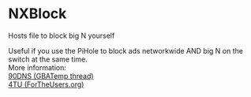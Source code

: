 # NXBlock
Hosts file to block big N yourself

Useful if you use the PiHole to block ads networkwide AND big N on the switch at the same time.</br>
More information:</br>
[90DNS (GBATemp thread)](https://gbatemp.net/threads/90dns-dns-server-for-blocking-all-nintendo-servers.516234/)</br>
[4TU (ForTheUsers.org)](https://fortheusers.org/)</br>
